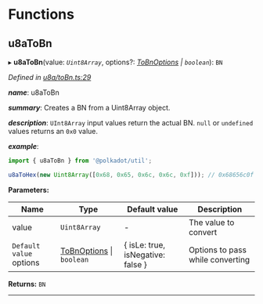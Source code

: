 

# Functions

<a id="u8atobn"></a>

##  u8aToBn

▸ **u8aToBn**(value: *`Uint8Array`*, options?: *[ToBnOptions](../interfaces/_types_.tobnoptions.md) \| `boolean`*): `BN`

*Defined in [u8a/toBn.ts:29](https://github.com/polkadot-js/common/blob/8e034bb/packages/util/src/u8a/toBn.ts#L29)*

*__name__*: u8aToBn

*__summary__*: Creates a BN from a Uint8Array object.

*__description__*: `UInt8Array` input values return the actual BN. `null` or `undefined` values returns an `0x0` value.

*__example__*:   

```javascript
import { u8aToBn } from '@polkadot/util';

u8aToHex(new Uint8Array([0x68, 0x65, 0x6c, 0x6c, 0xf])); // 0x68656c0f
```

**Parameters:**

| Name | Type | Default value | Description |
| ------ | ------ | ------ | ------ |
| value | `Uint8Array` | - |  The value to convert |
| `Default value` options | [ToBnOptions](../interfaces/_types_.tobnoptions.md) \| `boolean` |  { isLe: true, isNegative: false } |  Options to pass while converting |

**Returns:** `BN`

___

